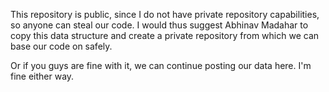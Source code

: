 This repository is public, since I do not have private repository capabilities, so anyone can steal our code. 
I would thus suggest Abhinav Madahar to copy this data structure and create a private repository from which we can base our code on safely. 

Or if you guys are fine with it, we can continue posting our data here. 
I'm fine either way. 
 
